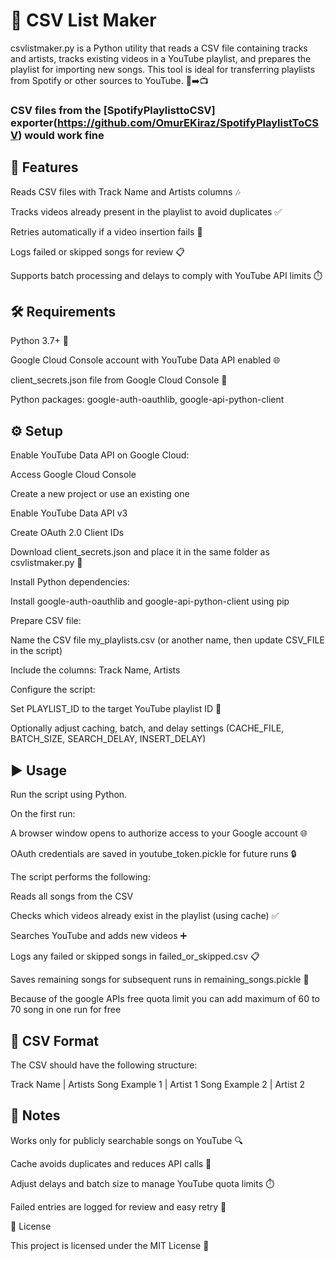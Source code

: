 # 📄 CSV List Maker

csvlistmaker.py is a Python utility that reads a CSV file containing tracks and artists, tracks existing videos in a YouTube playlist, and prepares the playlist for importing new songs. This tool is ideal for transferring playlists from Spotify or other sources to YouTube. 🎵➡️📺

### CSV files from the [SpotifyPlaylisttoCSV] exporter(https://github.com/OmurEKiraz/SpotifyPlaylistToCSV) would work fine

## 🚀 Features

Reads CSV files with Track Name and Artists columns 🎶

Tracks videos already present in the playlist to avoid duplicates ✅

Retries automatically if a video insertion fails 🔁

Logs failed or skipped songs for review 📋

Supports batch processing and delays to comply with YouTube API limits ⏱️

## 🛠 Requirements

Python 3.7+ 🐍

Google Cloud Console account with YouTube Data API enabled 🌐

client_secrets.json file from Google Cloud Console 🔑

Python packages: google-auth-oauthlib, google-api-python-client

## ⚙️ Setup

Enable YouTube Data API on Google Cloud:

Access Google Cloud Console

Create a new project or use an existing one

Enable YouTube Data API v3

Create OAuth 2.0 Client IDs

Download client_secrets.json and place it in the same folder as csvlistmaker.py 📂

Install Python dependencies:

Install google-auth-oauthlib and google-api-python-client using pip

Prepare CSV file:

Name the CSV file my_playlists.csv (or another name, then update CSV_FILE in the script)

Include the columns: Track Name, Artists

Configure the script:

Set PLAYLIST_ID to the target YouTube playlist ID 🎯

Optionally adjust caching, batch, and delay settings (CACHE_FILE, BATCH_SIZE, SEARCH_DELAY, INSERT_DELAY)

## ▶️ Usage

Run the script using Python.

On the first run:

A browser window opens to authorize access to your Google account 🌐

OAuth credentials are saved in youtube_token.pickle for future runs 🔒

The script performs the following:

Reads all songs from the CSV

Checks which videos already exist in the playlist (using cache) ✅

Searches YouTube and adds new videos ➕

Logs any failed or skipped songs in failed_or_skipped.csv 📋

Saves remaining songs for subsequent runs in remaining_songs.pickle 💾

Because of the google APIs free quota limit you can add maximum of 60 to 70 song in one run for free

## 📂 CSV Format

The CSV should have the following structure:

Track Name | Artists
Song Example 1 | Artist 1
Song Example 2 | Artist 2


## 📌 Notes

Works only for publicly searchable songs on YouTube 🔍

Cache avoids duplicates and reduces API calls 💾

Adjust delays and batch size to manage YouTube quota limits ⏱️

Failed entries are logged for review and easy retry 🔄

📜 License

This project is licensed under the MIT License 📝
